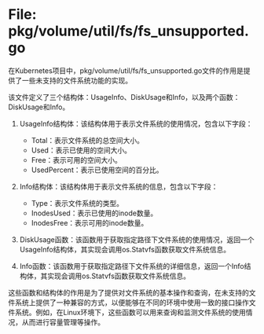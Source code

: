 # File: pkg/volume/util/fs/fs_unsupported.go

在Kubernetes项目中，pkg/volume/util/fs/fs_unsupported.go文件的作用是提供了一些未支持的文件系统功能的实现。

该文件定义了三个结构体：UsageInfo、DiskUsage和Info，以及两个函数：DiskUsage和Info。

1. UsageInfo结构体：该结构体用于表示文件系统的使用情况，包含以下字段：
   - Total：表示文件系统的总空间大小。
   - Used：表示已使用的空间大小。
   - Free：表示可用的空间大小。
   - UsedPercent：表示已使用空间的百分比。

2. Info结构体：该结构体用于表示文件系统的信息，包含以下字段：
   - Type：表示文件系统的类型。
   - InodesUsed：表示已使用的inode数量。
   - InodesFree：表示可用的inode数量。

3. DiskUsage函数：该函数用于获取指定路径下文件系统的使用情况，返回一个UsageInfo结构体，其实现会调用os.Statvfs函数获取文件系统信息。

4. Info函数：该函数用于获取指定路径下文件系统的详细信息，返回一个Info结构体，其实现会调用os.Statvfs函数获取文件系统信息。

这些函数和结构体的作用是为了提供对文件系统的基本操作和查询，在未支持的文件系统上提供了一种兼容的方式，以便能够在不同的环境中使用一致的接口操作文件系统。例如，在Linux环境下，这些函数可以用来查询和监测文件系统的使用情况，从而进行容量管理等操作。

